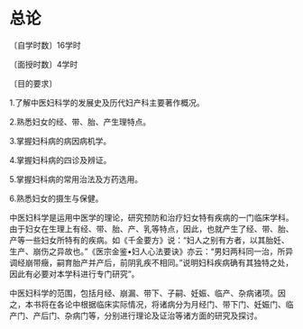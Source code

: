 # 总论

〔自学时数〕16学时

〔面授时数〕4学时

〔目的要求〕

1.了解中医妇科学的发展史及历代妇产科主要著作概况。

2.熟悉妇女的经、带、胎、产生理特点。

3.掌握妇科病的病因病机学。

4.掌握妇科病的四诊及辨证。

5.掌握妇科病的常用治法及方药选用。

6.熟悉妇女的摄生与保健。

中医妇科学是运用中医学的理论，研究预防和治疗妇女特有疾病的一门临床学科。由于妇女在生理上有经、带、胎、产、乳等特点，因此，也就产生了经、带、胎、产等一些妇女所特有的疾病。如《千金要方》说：“妇人之别有方者，以其胎妊、生产、崩伤之异故也。”《医宗金鉴•妇人心法要诀》亦云：“男妇两科同一治，所异调经崩带癥，嗣育胎产并产后，前阴乳疾不相同。”说明妇科疾病确有其独特之处，因此有必要对本学科进行专门研究”。

中医妇科学的范围，包括月经、崩漏、带下、子嗣、妊娠、临产、杂病诸项。因之，本书将在各论中根据临床实际情况，将诸病分为月经门、带下门、妊娠门、临产门、产后门、杂病门等，分别进行理论及证治等诸方面的研究及探讨。
